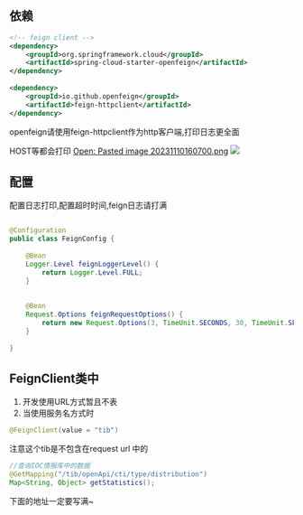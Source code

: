 

## 依赖

```xml
<!-- feign client -->  
<dependency>  
    <groupId>org.springframework.cloud</groupId>  
    <artifactId>spring-cloud-starter-openfeign</artifactId>  
</dependency>  
  
<dependency>  
    <groupId>io.github.openfeign</groupId>  
    <artifactId>feign-httpclient</artifactId>  
</dependency>

```

openfeign请使用feign-httpclient作为http客户端,打印日志更全面

HOST等都会打印
[Open: Pasted image 20231110160700.png](img/60f4908018d60612bc49f7b10fdc9e92_MD5.jpeg)
![](img/60f4908018d60612bc49f7b10fdc9e92_MD5.jpeg)


## 配置

配置日志打印,配置超时时间,feign日志请打满

```java

@Configuration  
public class FeignConfig {  
  
    @Bean  
    Logger.Level feignLoggerLevel() {  
        return Logger.Level.FULL;  
    }  
  
  
    @Bean  
    Request.Options feignRequestOptions() {  
        return new Request.Options(3, TimeUnit.SECONDS, 30, TimeUnit.SECONDS, true);  
    }  
  
}

```


## FeignClient类中

1. 开发使用URL方式暂且不表
2. 当使用服务名方式时
```java
@FeignClient(value = "tib")
```

注意这个tib是不包含在request url 中的


```java
//查询IOC情报库中的数据  
@GetMapping("/tib/openApi/cti/type/distribution")  
Map<String, Object> getStatistics();

```

下面的地址一定要写满~

